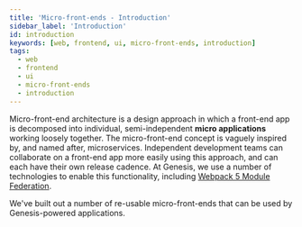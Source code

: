 ```yaml
---
title: 'Micro-front-ends - Introduction'
sidebar_label: 'Introduction'
id: introduction
keywords: [web, frontend, ui, micro-front-ends, introduction]
tags:
  - web
  - frontend
  - ui
  - micro-front-ends
  - introduction
---
```


Micro-front-end architecture is a design approach in which a front-end app is decomposed into individual,
semi-independent __micro applications__ working loosely together. The micro-front-end concept is vaguely inspired by, and named
after, microservices. Independent development teams can collaborate on a front-end app more easily using this approach,
and can each have their own release cadence. At Genesis, we use a number of technologies to enable this functionality,
including [Webpack 5 Module Federation](https://webpack.js.org/concepts/module-federation/).

We've built out a number of re-usable micro-front-ends that can be used by Genesis-powered applications.